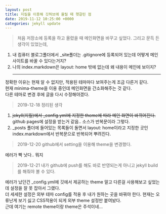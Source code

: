 ```yaml
---
layout: post
title: 지킬을 이용해 깃허브에 올릴 때 헷갈린 점
date: 2019-11-12 10:25:00 +0000
categories: jekyll update
---
```


> 처음 저장소에 등록을 하고 올렸을 때 메인화면을 바꾸고 싶었다. 그리고 문득 든 생각이 있었는데,

1. 내 컴퓨터 블로그폴더에서 \_site폴더는 .gitignore에 등록되어 있는데 어떻게 메인 사이트를 바꿀 수 있다는거지?
2. 나의 index.markdown은 layout: home 밖에 없는데 왜 내용이 메인에 보이지?
   <hr/>

정확한 이유는 현재 알 수 없지만, 적용된 테마마다 보여주는게 조금 다른거 같다. <br>
현재 minima-theme을 이용 중인데 메인화면을 간소화해주는 것 같다.<br>
다른 테마로 변경 후에 글을 다시 수정해야겠다.

> 2019-12-18 정리된 생각

1. ~~jekyll(지킬)에서 \_config.yml에 지정한 theme에 따라 메인 화면이 바뀌어진다.~~<br>github pages에 설정을 받는거 같음.. 소스가 반복문이라 그렇다.
2. \_posts 폴더에 들어있는 목록들이 돌면서 layout: home이라고 지정한 곳인 index.markdown에서 반복문으로 반복되어 뿌려진다.

> 2019-12-20 github에서 setting을 이용해 theme을 변경했다.

에러가 빡 낫다.. 뭐지

> 2019-12-21 내가 github에 push를 해도 바로 반영되는게 아니고 jekyll build를 해줘야 볼 수 있다.

에러가 났던건 _config.yml에 깃에서 제공하는 theme 말고 다른걸 사용해보고 싶었는데 설정을 잘 못 잡아서 그랬다.  
더 세세한 설정은 외부 테마 config를 적용 후 내가 원하는 곳을 바꿔야 한다. 현재는 오류난게 보기 싫고 CSS적용이 되게 외부 theme 설정만 붙여놨다.  
근데 여기는 remote theme이랑 theme은 주석이네...
